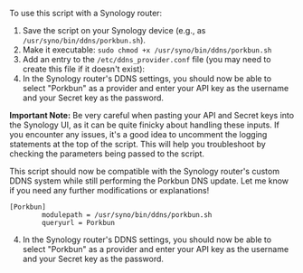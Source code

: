 To use this script with a Synology router:

1. Save the script on your Synology device (e.g., as `/usr/syno/bin/ddns/porkbun.sh`).
2. Make it executable: `sudo chmod +x /usr/syno/bin/ddns/porkbun.sh`
3. Add an entry to the `/etc/ddns_provider.conf` file (you may need to create this file if it doesn't exist):
4. In the Synology router's DDNS settings, you should now be able to select "Porkbun" as a provider and enter your API key as the username and your Secret key as the password.

**Important Note:** Be very careful when pasting your API and Secret keys into the Synology UI, as it can be quite finicky about handling these inputs. If you encounter any issues, it's a good idea to uncomment the logging statements at the top of the script. This will help you troubleshoot by checking the parameters being passed to the script.

This script should now be compatible with the Synology router's custom DDNS system while still performing the Porkbun DNS update. Let me know if you need any further modifications or explanations!
```
[Porkbun]
        modulepath = /usr/syno/bin/ddns/porkbun.sh
        queryurl = Porkbun
```

4. In the Synology router's DDNS settings, you should now be able to select "Porkbun" as a provider and enter your API key as the username and your Secret key as the password.